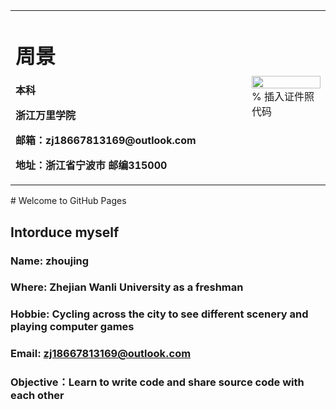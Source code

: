 <table border="0">
  <tr>
    <td width="75%">
      <h1>周景</h1>
      <p><b>本科</b></p>
      <p><b>浙江万里学院</b></p>
      <p><b>邮箱：zj18667813169@outlook.com</b></p>
      <p><b>地址：浙江省宁波市 邮编315000</b></p>
    </td>
    <td width="25%">
      <img src="/zhengjianzhao.jpg" width="100%">      % 插入证件照代码
    </td>
  </tr>
</table># Welcome to GitHub Pages

## Intorduce myself
### Name: zhoujing

### Where: Zhejian Wanli University as a freshman

### Hobbie: Cycling across the city to see different scenery and playing computer games

### Email: zj18667813169@outlook.com

### Objective：Learn to write code and share source code with each other
  

